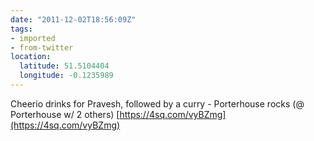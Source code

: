 ```yaml
---
date: "2011-12-02T18:56:09Z"
tags:
- imported
- from-twitter
location:
  latitude: 51.5104404
  longitude: -0.1235989
---
```

Cheerio drinks for Pravesh, followed by a curry - Porterhouse rocks \(@ Porterhouse w/ 2 others) [https://4sq.com/vyBZmg](https://4sq.com/vyBZmg)
